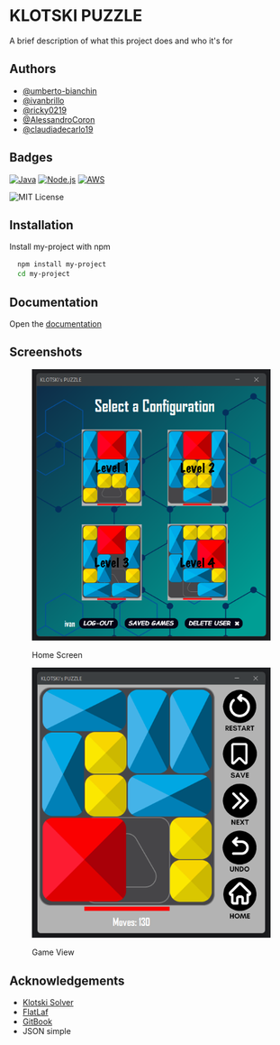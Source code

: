 # KLOTSKI PUZZLE

A brief description of what this project does and who it's for

## Authors

* [@umberto-bianchin](https://www.https/github.com/umberto-bianchin)
* [@ivanbrillo](https://www.github.com/ivanbrillo)
* [@ricky0219](https://www.github.com/ricky0219)
* [@AlessandroCoron](https://www.github.com/AlessandroCoron)
* [@claudiadecarlo19](https://www.github.com/claudiadecarlo19)

## Badges

[![Java](https://img.shields.io/badge/Java-ED8B00?style=for-the-badge\&logo=openjdk\&logoColor=white)](https://www.java.com/en/) [![Node.js](https://img.shields.io/badge/Node.js-43853D?style=for-the-badge\&logo=node.js\&logoColor=white)](https://nodejs.org/en) [![AWS](https://img.shields.io/badge/Amazon\_AWS-232F3E?style=for-the-badge\&logo=amazon-aws\&logoColor=white)](https://aws.amazon.com/)

![MIT License](https://img.shields.io/github/license/othneildrew/Best-README-Template.svg?style=for-the-badge)

## Installation

Install my-project with npm

```bash
  npm install my-project
  cd my-project
```

## Documentation

Open the [documentation](https://umberto-1.gitbook.io/klotski-game/documentation)

## Screenshots

<figure><img src=".gitbook/assets/image (2).png" alt=""><figcaption><p>Home Screen</p></figcaption></figure>

<figure><img src=".gitbook/assets/image (10).png" alt=""><figcaption><p>Game View</p></figcaption></figure>

## Acknowledgements

* [Klotski Solver](https://github.com/jeantimex/klotski/tree/master)
* [FlatLaf](https://www.formdev.com/flatlaf/)
* [GitBook](https://www.gitbook.com/)
* JSON simple
